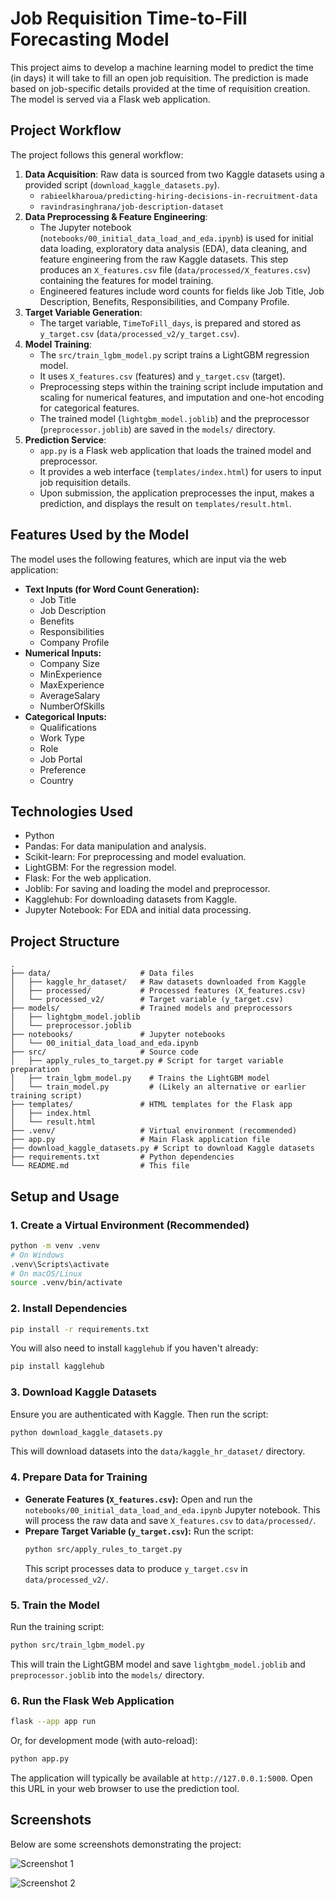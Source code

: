 # Job Requisition Time-to-Fill Forecasting Model

This project aims to develop a machine learning model to predict the time (in days) it will take to fill an open job requisition. The prediction is made based on job-specific details provided at the time of requisition creation. The model is served via a Flask web application.

## Project Workflow

The project follows this general workflow:

1.  **Data Acquisition**: Raw data is sourced from two Kaggle datasets using a provided script (`download_kaggle_datasets.py`).
    *   `rabieelkharoua/predicting-hiring-decisions-in-recruitment-data`
    *   `ravindrasinghrana/job-description-dataset`
2.  **Data Preprocessing & Feature Engineering**:
    *   The Jupyter notebook (`notebooks/00_initial_data_load_and_eda.ipynb`) is used for initial data loading, exploratory data analysis (EDA), data cleaning, and feature engineering from the raw Kaggle datasets. This step produces an `X_features.csv` file (`data/processed/X_features.csv`) containing the features for model training.
    *   Engineered features include word counts for fields like Job Title, Job Description, Benefits, Responsibilities, and Company Profile.
3.  **Target Variable Generation**:
    *   The target variable, `TimeToFill_days`, is prepared and stored as `y_target.csv` (`data/processed_v2/y_target.csv`).
4.  **Model Training**:
    *   The `src/train_lgbm_model.py` script trains a LightGBM regression model.
    *   It uses `X_features.csv` (features) and `y_target.csv` (target).
    *   Preprocessing steps within the training script include imputation and scaling for numerical features, and imputation and one-hot encoding for categorical features.
    *   The trained model (`lightgbm_model.joblib`) and the preprocessor (`preprocessor.joblib`) are saved in the `models/` directory.
5.  **Prediction Service**:
    *   `app.py` is a Flask web application that loads the trained model and preprocessor.
    *   It provides a web interface (`templates/index.html`) for users to input job requisition details.
    *   Upon submission, the application preprocesses the input, makes a prediction, and displays the result on `templates/result.html`.

## Features Used by the Model

The model uses the following features, which are input via the web application:

*   **Text Inputs (for Word Count Generation):**
    *   Job Title
    *   Job Description
    *   Benefits
    *   Responsibilities
    *   Company Profile
*   **Numerical Inputs:**
    *   Company Size
    *   MinExperience
    *   MaxExperience
    *   AverageSalary
    *   NumberOfSkills
*   **Categorical Inputs:**
    *   Qualifications
    *   Work Type
    *   Role
    *   Job Portal
    *   Preference
    *   Country

## Technologies Used

*   Python
*   Pandas: For data manipulation and analysis.
*   Scikit-learn: For preprocessing and model evaluation.
*   LightGBM: For the regression model.
*   Flask: For the web application.
*   Joblib: For saving and loading the model and preprocessor.
*   Kagglehub: For downloading datasets from Kaggle.
*   Jupyter Notebook: For EDA and initial data processing.

## Project Structure

```
.
├── data/                    # Data files
│   ├── kaggle_hr_dataset/   # Raw datasets downloaded from Kaggle
│   ├── processed/           # Processed features (X_features.csv)
│   └── processed_v2/        # Target variable (y_target.csv)
├── models/                  # Trained models and preprocessors
│   ├── lightgbm_model.joblib
│   └── preprocessor.joblib
├── notebooks/               # Jupyter notebooks
│   └── 00_initial_data_load_and_eda.ipynb
├── src/                     # Source code
│   ├── apply_rules_to_target.py # Script for target variable preparation
│   ├── train_lgbm_model.py    # Trains the LightGBM model
│   └── train_model.py         # (Likely an alternative or earlier training script)
├── templates/               # HTML templates for the Flask app
│   ├── index.html
│   └── result.html
├── .venv/                   # Virtual environment (recommended)
├── app.py                   # Main Flask application file
├── download_kaggle_datasets.py # Script to download Kaggle datasets
├── requirements.txt         # Python dependencies
└── README.md                # This file
```

## Setup and Usage

### 1. Create a Virtual Environment (Recommended)

```bash
python -m venv .venv
# On Windows
.venv\Scripts\activate
# On macOS/Linux
source .venv/bin/activate
```

### 2. Install Dependencies

```bash
pip install -r requirements.txt
```
You will also need to install `kagglehub` if you haven't already:
```bash
pip install kagglehub
```

### 3. Download Kaggle Datasets

Ensure you are authenticated with Kaggle. Then run the script:
```bash
python download_kaggle_datasets.py
```
This will download datasets into the `data/kaggle_hr_dataset/` directory.

### 4. Prepare Data for Training

*   **Generate Features (`X_features.csv`):**
    Open and run the `notebooks/00_initial_data_load_and_eda.ipynb` Jupyter notebook. This will process the raw data and save `X_features.csv` to `data/processed/`.
*   **Prepare Target Variable (`y_target.csv`):**
    Run the script:
    ```bash
    python src/apply_rules_to_target.py
    ```
    This script processes data to produce `y_target.csv` in `data/processed_v2/`.

### 5. Train the Model

Run the training script:
```bash
python src/train_lgbm_model.py
```
This will train the LightGBM model and save `lightgbm_model.joblib` and `preprocessor.joblib` into the `models/` directory.

### 6. Run the Flask Web Application

```bash
flask --app app run
```
Or, for development mode (with auto-reload):
```bash
python app.py
```
The application will typically be available at `http://127.0.0.1:5000`. Open this URL in your web browser to use the prediction tool.

## Screenshots

Below are some screenshots demonstrating the project:

![Screenshot 1](data/Screenshorts/1.png)

![Screenshot 2](data/Screenshorts/2.png) 